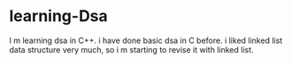 # learning-Dsa
I m learning dsa in C++.
i have done basic dsa in C before. i liked linked list data structure very much, so i m starting to revise it with linked list. 
